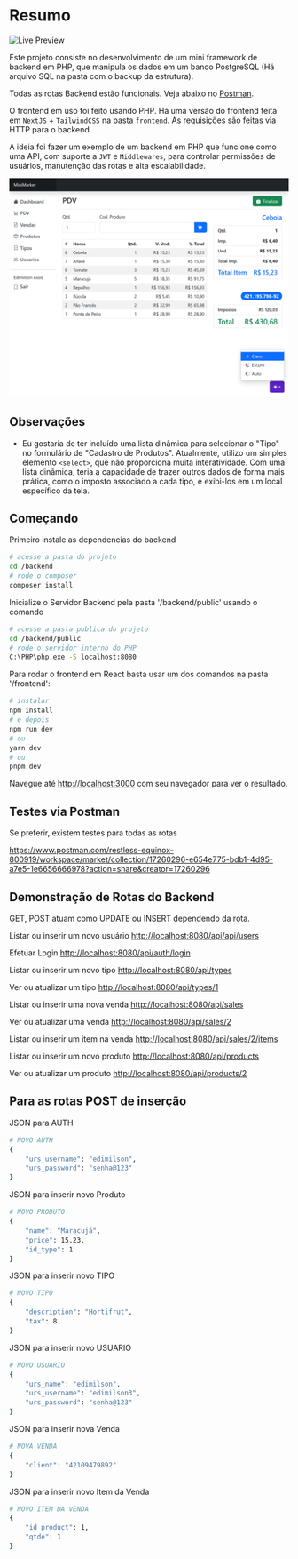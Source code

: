 # Resumo

![Live Preview](https://php-rest-mini-market-production.up.railway.app/)

Este projeto consiste no desenvolvimento de um mini framework de backend em PHP, que manipula os dados em um banco PostgreSQL (Há arquivo SQL na pasta com o backup da estrutura).

Todas as rotas Backend estão funcionais.
Veja abaixo no [Postman](#testes-via-postman).

O frontend em uso foi feito usando PHP.
Há uma versão do frontend feita em `NextJS` + `TailwindCSS` na pasta `frontend`. As requisições são feitas via HTTP para o backend.

A ideia foi fazer um exemplo de um backend em PHP que funcione como uma API, com suporte a `JWT` e `Middlewares`, para controlar permissões de usuários, manutenção das rotas e alta escalabilidade.

![Tela de Ponto de Venda](https://github.com/edimilsonassis/php-rest-mini-market/blob/053d1d24b2c4c8c43b622ae4ef12f3eb91bfa142/screenshots/php/localhost_8080_pdv.png)

## Observações

- Eu gostaria de ter incluído uma lista dinâmica para selecionar o "Tipo" no formulário de "Cadastro de Produtos". Atualmente, utilizo um simples elemento `<select>`, que não proporciona muita interatividade. Com uma lista dinâmica, teria a capacidade de trazer outros dados de forma mais prática, como o imposto associado a cada tipo, e exibi-los em um local específico da tela.

## Começando

Primeiro instale as dependencias do backend

```bash
# acesse a pasta do projeto
cd /backend
# rode o composer
composer install
```

Inicialize o Servidor Backend pela pasta '/backend/public' usando o comando

```bash
# acesse a pasta publica do projeto
cd /backend/public
# rode o servidor interno do PHP
C:\PHP\php.exe -S localhost:8080
```

Para rodar o frontend em React basta usar um dos comandos na pasta '/frontend':

```bash
# instalar
npm install
# e depois
npm run dev
# ou
yarn dev
# ou
pnpm dev
```

Navegue até [http://localhost:3000](http://localhost:3000) com seu navegador para ver o resultado.

## Testes via Postman

Se preferir, existem testes para todas as rotas

<https://www.postman.com/restless-equinox-800919/workspace/market/collection/17260296-e654e775-bdb1-4d95-a7e5-1e6656666978?action=share&creator=17260296>

## Demonstração de Rotas do Backend
  
GET, POST atuam como UPDATE ou INSERT dependendo da rota.

Listar ou inserir um novo usuário
<http://localhost:8080/api/api/users>

Efetuar Login
<http://localhost:8080/api/auth/login>

Listar ou inserir um novo tipo
<http://localhost:8080/api/types>

Ver ou atualizar um tipo
<http://localhost:8080/api/types/1>

Listar ou inserir uma nova venda
<http://localhost:8080/api/sales>

Ver ou atualizar uma venda
<http://localhost:8080/api/sales/2>

Listar ou inserir um item na venda
<http://localhost:8080/api/sales/2/items>

Listar ou inserir um novo produto
<http://localhost:8080/api/products>

Ver ou atualizar um produto
<http://localhost:8080/api/products/2>

## Para as rotas POST de inserção

JSON para AUTH

```bash
# NOVO AUTH
{
    "urs_username": "edimilson",
    "urs_password": "senha@123"
}
```

JSON para inserir novo Produto

```bash
# NOVO PRODUTO
{
    "name": "Maracujá",
    "price": 15.23,
    "id_type": 1
}
```

JSON para inserir novo TIPO

```bash
# NOVO TIPO
{
    "description": "Hortifrut",
    "tax": 8
}
```

JSON para inserir novo USUARIO

```bash
# NOVO USUARIO
{
    "urs_name": "edimilson",
    "urs_username": "edimilson3",
    "urs_password": "senha@123"
}
```

JSON para inserir nova Venda

```bash
# NOVA VENDA
{
    "client": "42109479892"
}
```

JSON para inserir novo Item da Venda

```bash
# NOVO ITEM DA VENDA
{
    "id_product": 1,
    "qtde": 1
}
```
